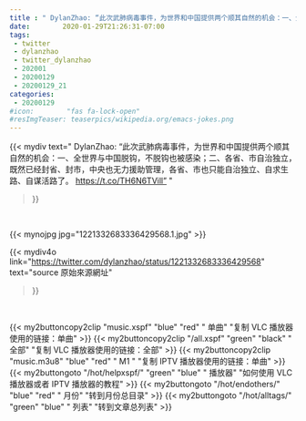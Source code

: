 ```yaml
---
title : " DylanZhao: “此次武肺病毒事件，为世界和中国提供两个顺其自然的机会：一、全世界与中国脱钩，不脱钩也被感染；二、各省、市自治独立，既然已经封省、封市，中央也无力援助管理，各省、市也只能自治独立、自求生路、自谋活路了。 https://t.co/TH6N6TVill”  "
date:        2020-01-29T21:26:31-07:00
tags:
 - twitter
 - dylanzhao
 - twitter_dylanzhao
 - 202001
 - 20200129
 - 20200129_21
categories:
 - 20200129
#icon:        "fas fa-lock-open"
#resImgTeaser: teaserpics/wikipedia.org/emacs-jokes.png
---
```


{{< mydiv text=" DylanZhao: “此次武肺病毒事件，为世界和中国提供两个顺其自然的机会：一、全世界与中国脱钩，不脱钩也被感染；二、各省、市自治独立，既然已经封省、封市，中央也无力援助管理，各省、市也只能自治独立、自求生路、自谋活路了。 https://t.co/TH6N6TVill”  "
>}}
<br>


 {{< mynojpg jpg="1221332683336429568.1.jpg" >}}<br> 



{{< mydiv4o link="https://twitter.com/dylanzhao/status/1221332683336429568"
text="source 原始來源網址"
>}}


<br>

{{< my2buttoncopy2clip "music.xspf"        "blue"   "red"    " 单曲"  "复制 VLC 播放器使用的链接：单曲" >}} {{< my2buttoncopy2clip "/all.xspf"         "green"  "black"  " 全部"  "复制 VLC 播放器使用的链接：全部" >}} {{< my2buttoncopy2clip "music.m3u8"        "blue"   "red"    " M1 "    "复制 IPTV 播放器使用的链接：单曲" >}} {{< my2buttongoto      "/hot/helpxspf/"    "green"  "blue"   " 播放器" "如何使用 VLC 播放器或者 IPTV 播放器的教程" >}} {{< my2buttongoto      "/hot/endothers/"   "blue"   "red"    " 月份"   "转到月份总目录" >}} {{< my2buttongoto      "/hot/alltags/"     "green"  "blue"   " 列表"   "转到文章总列表" >}} 
